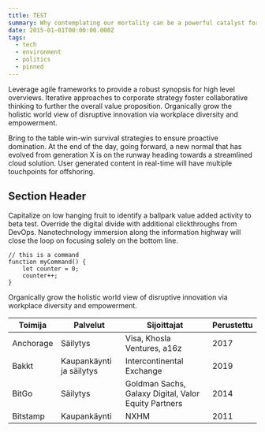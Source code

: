 ```yaml
---
title: TEST
summary: Why contemplating our mortality can be a powerful catalyst for change
date: 2015-01-01T00:00:00.000Z
tags:
  - tech
  - environment
  - politics
  - pinned
---
```

Leverage agile frameworks to provide a robust synopsis for high level overviews. Iterative approaches to corporate strategy foster collaborative thinking to further the overall value proposition. Organically grow the holistic world view of disruptive innovation via workplace diversity and empowerment.

Bring to the table win-win survival strategies to ensure proactive domination. At the end of the day, going forward, a new normal that has evolved from generation X is on the runway heading towards a streamlined cloud solution. User generated content in real-time will have multiple touchpoints for offshoring.

## Section Header

Capitalize on low hanging fruit to identify a ballpark value added activity to beta test. Override the digital divide with additional clickthroughs from DevOps. Nanotechnology immersion along the information highway will close the loop on focusing solely on the bottom line.

``` text/2-3
// this is a command
function myCommand() {
	let counter = 0;
	counter++;
}
```
Organically grow the holistic world view of disruptive innovation via workplace diversity and empowerment.

| Toimija        | Palvelut                 | Sijoittajat                                          | Perustettu |
| -------------- | ------------------------ | ---------------------------------------------------- |------------|
| Anchorage      | Säilytys                 | Visa, Khosla Ventures, a16z                          | 2017       |
| Bakkt          | Kaupankäynti ja säilytys | Intercontinental Exchange                            | 2019       |
| BitGo          | Säilytys                 | Goldman Sachs, Galaxy Digital, Valor Equity Partners | 2014       |
| Bitstamp       | Kaupankäynti             | NXHM                                                 | 2011       |
